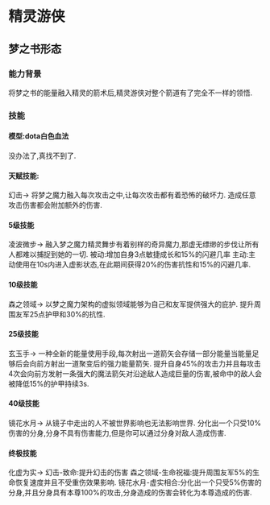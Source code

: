 # 精灵游侠
## 梦之书形态
### 能力背景
将梦之书的能量融入精灵的箭术后,精灵游侠对整个箭道有了完全不一样的领悟.
### 技能

#### 模型:dota白色血法
没办法了,真找不到了.

#### 天赋技能:
幻击->
将梦之魔力融入每次攻击之中,让每次攻击都有着恐怖的破坏力.
造成任意攻击伤害都会附加额外的伤害.

#### 5级技能
凌波微步->
融入梦之魔力精灵舞步有着别样的奇异魔力,那虚无缥缈的步伐让所有人都难以捕捉到她的一切.
被动:增加自身3点敏捷成长和15%的闪避几率
主动:主动使用在10s内进入虚影状态,在此期间获得20%的伤害抗性和15%的闪避几率.

#### 10级技能
森之领域->
以梦之魔力架构的虚拟领域能够为自己和友军提供强大的庇护.
提升周围友军25点护甲和30%的抗性.

#### 25级技能
玄玉手->
一种全新的能量使用手段,每次射出一道箭矢会存储一部分能量当能量足够后会向前方射出一道聚变后的强力能量箭矢.
提升自身45%的攻击力并且每攻击4次会向前方发射一条强大的魔法箭矢对沿途敌人造成巨量的伤害,被命中的敌人会被降低15%的护甲持续3s.

#### 40级技能
镜花水月->
从镜子中走出的人不被世界影响也无法影响世界.
分化出一个只受10%伤害的分身,分身不具有伤害能力,但是你可以通过分身对敌人造成伤害.

#### 终极技能
化虚为实->
幻击-致命:提升幻击的伤害
森之领域-生命祝福:提升周围友军5%的生命恢复速度并且不受重伤效果影响.
镜花水月-虚实相合:分化出一个只受5%伤害的分身,并且分身具有本尊100%的攻击,分身造成的伤害会转化为本尊造成的伤害.